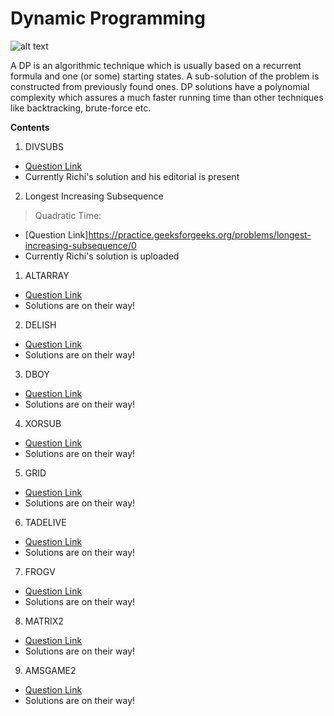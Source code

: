 ﻿# Dynamic Programming

![alt text](https://he-s3.s3.amazonaws.com/media/uploads/6b68f98.png)


A DP is an algorithmic technique which is usually based on a recurrent formula and one (or some) starting states. A sub-solution of the problem is constructed from previously found ones. DP solutions have a polynomial complexity which assures a much faster running time than other techniques like backtracking, brute-force etc.


**Contents**

1. DIVSUBS

- [Question Link](https://www.codechef.com/problems/DIVSUBS)
- Currently Richi's solution and his editorial is present

2. Longest Increasing Subsequence

> Quadratic Time:

- [Question Link]https://practice.geeksforgeeks.org/problems/longest-increasing-subsequence/0
- Currently Richi's solution is uploaded

1. ALTARRAY
- [Question Link](https://www.codechef.com/problems/ALTARAY)
- Solutions are on their way!

2. DELISH
- [Question Link](https://www.codechef.com/problems/DELISH)
- Solutions are on their way!

3. DBOY
- [Question Link](https://www.codechef.com/problems/DBOY)
- Solutions are on their way!

4. XORSUB
- [Question Link](https://www.codechef.com/problems/XORSUB)
- Solutions are on their way!

5. GRID
- [Question Link](https://www.codechef.com/problems/GRID)
- Solutions are on their way!

6. TADELIVE
- [Question Link](https://www.codechef.com/problems/TADELIVE)
- Solutions are on their way!

7. FROGV
- [Question Link](https://www.codechef.com/problems/FROGV)
- Solutions are on their way!

8. MATRIX2
- [Question Link](https://www.codechef.com/problems/MATRIX2)
- Solutions are on their way!

9. AMSGAME2
- [Question Link](https://www.codechef.com/problems/AMSGAME2)
- Solutions are on their way!








